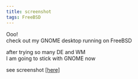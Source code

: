 ```yaml
---
title: screenshot
tags: FreeBSD
---
```

Ooo!\
check out my GNOME desktop running on FreeBSD

after trying so many DE and WM\
I am going to stick with GNOME now

see screenshot [[here]](/files/bsd/fbsd.desktop.png)
